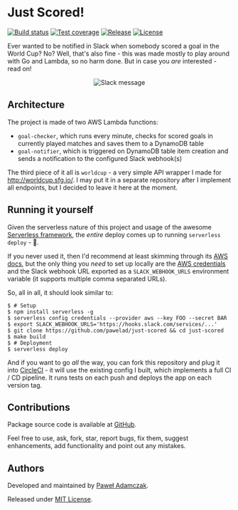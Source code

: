 # Just Scored!
[![Build status](https://img.shields.io/circleci/project/github/pawelad/just-scored.svg)][circleci]
[![Test coverage](https://img.shields.io/coveralls/pawelad/just-scored.svg)][coveralls]
[![Release](https://img.shields.io/github/release/pawelad/just-scored.svg)][github latest release]
[![License](https://img.shields.io/github/license/pawelad/just-scored.svg)][license]

Ever wanted to be notified in Slack when somebody scored a goal in the World
Cup? No? Well, that's also fine - this was made mostly to play around with Go
and Lambda, so no harm done. But in case you *are* interested - read on!

<p align="center" >
    <img src="https://cdn.rawgit.com/pawelad/just-scored/62a25ee9/screenshot.png" alt="Slack message">
</p>

## Architecture
The project is made of two AWS Lambda functions:
- `goal-checker`, which runs every minute, checks for scored goals in
  currently played matches and saves them to a DynamoDB table
- `goal-notifier`, which is triggered on DynamoDB table item creation
  and sends a notification to the configured Slack webhook(s)

The third piece of it all is `worldcup` - a very simple API wrapper I made for
http://worldcup.sfg.io/. I may put it in a separate repository after I
implement all endpoints, but I decided to leave it here at the moment.

## Running it yourself
Given the serverless nature of this project and usage of the awesome
[Serverless framework][serverless], the *entire* deploy comes up to running
`serverless deploy` - 🎉.

If you never used it, then I'd recommend at least skimming through its
[AWS docs][serverless aws docs], but the only thing you *need* to set up
locally are the [AWS credentials][serverless aws credentials] and the Slack
webhook URL exported as a `SLACK_WEBHOOK_URLS` environment variable
(it supports multiple comma separated URLs).

So, all in all, it should look similar to:

```shell
$ # Setup
$ npm install serverless -g
$ serverless config credentials --provider aws --key FOO --secret BAR
$ export SLACK_WEBHOOK_URLS='https://hooks.slack.com/services/...'
$ git clone https://github.com/pawelad/just-scored && cd just-scored
$ make build 
$ # Deployment
$ serverless deploy
```

And if you want to go _all_ the way, you can fork this repository and plug
it into [CircleCI][circleci] - it will use the existing config I built, which
implements a full CI / CD pipeline. It runs tests on each push and deploys the
app on each version tag.

## Contributions
Package source code is available at [GitHub][github].

Feel free to use, ask, fork, star, report bugs, fix them, suggest enhancements,
add functionality and point out any mistakes.

## Authors
Developed and maintained by [Paweł Adamczak][pawelad].

Released under [MIT License][license].


[circleci]: https://circleci.com/gh/pawelad/just-scored
[coveralls]: https://coveralls.io/github/pawelad/just-scored
[github]: https://github.com/pawelad/just-scored
[github latest release]: https://github.com/pawelad/just-scored/releases/latest
[license]: https://github.com/pawelad/just-scored/blob/master/LICENSE
[pawelad]: https://github.com/pawelad
[serverless]: https://serverless.com/
[serverless aws credentials]: https://serverless.com/framework/docs/providers/aws/guide/credentials/
[serverless aws docs]: https://serverless.com/framework/docs/providers/aws/guide/quick-start/
